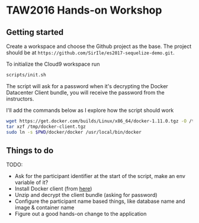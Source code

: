 # TAW2016 Hands-on Workshop

## Getting started

Create a workspace and choose the Github project as the base. The project should
be at `https://github.com/SirIle/es2017-sequelize-demo.git`.

To initialize the Cloud9 workspace run

~~~bash
scripts/init.sh
~~~

The script will ask for a password when it's decrypting the Docker Datacenter
Client bundle, you will receive the password from the instructors.

I'll add the commands below as I explore how the script should work

~~~bash
wget https://get.docker.com/builds/Linux/x86_64/docker-1.11.0.tgz -O /tmp/docker-client.tgz
tar xzf /tmp/docker-client.tgz
sudo ln -s $PWD/docker/docker /usr/local/bin/docker
~~~

## Things to do

TODO:
-   Ask for the participant identifier at the start of the script, make an env variable of it?
-   Install Docker client (from [here](https://get.docker.com/builds/Linux/x86_64/docker-1.11.0.tgz​​​))
-   Unzip and decrypt the client bundle (asking for password)
-   Configure the participant name based things, like database name and image & container name
-   Figure out a good hands-on change to the application

